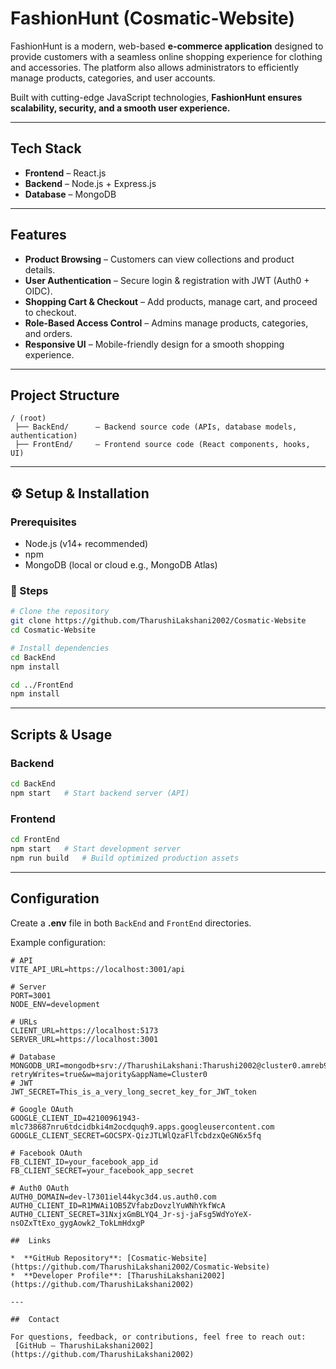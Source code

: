 # FashionHunt (Cosmatic-Website)

FashionHunt is a modern, web-based **e-commerce application** designed to provide customers with a seamless online shopping experience for clothing and accessories. The platform also allows administrators to efficiently manage products, categories, and user accounts.

Built with cutting-edge JavaScript technologies, **FashionHunt ensures scalability, security, and a smooth user experience.**

---

##  Tech Stack

* **Frontend** – React.js
* **Backend** – Node.js + Express.js
* **Database** – MongoDB

---

##  Features

* **Product Browsing** – Customers can view collections and product details.
* **User Authentication** – Secure login & registration with JWT (Auth0 + OIDC).
* **Shopping Cart & Checkout** – Add products, manage cart, and proceed to checkout.
* **Role-Based Access Control** – Admins manage products, categories, and orders.
* **Responsive UI** – Mobile-friendly design for a smooth shopping experience.

---

##  Project Structure

```
/ (root)
 ├── BackEnd/      – Backend source code (APIs, database models, authentication)
 ├── FrontEnd/     – Frontend source code (React components, hooks, UI)
```

---

## ⚙️ Setup & Installation

###  Prerequisites

* Node.js (v14+ recommended)
* npm
* MongoDB (local or cloud e.g., MongoDB Atlas)

### 🔧 Steps

```bash
# Clone the repository
git clone https://github.com/TharushiLakshani2002/Cosmatic-Website
cd Cosmatic-Website

# Install dependencies
cd BackEnd
npm install

cd ../FrontEnd
npm install
```

---

##  Scripts & Usage

### Backend

```bash
cd BackEnd
npm start   # Start backend server (API)
```

### Frontend

```bash
cd FrontEnd
npm start   # Start development server
npm run build   # Build optimized production assets
```

---

##  Configuration

Create a **.env** file in both `BackEnd` and `FrontEnd` directories.

Example configuration:

```env
# API
VITE_API_URL=https://localhost:3001/api

# Server
PORT=3001
NODE_ENV=development

# URLs
CLIENT_URL=https://localhost:5173
SERVER_URL=https://localhost:3001

# Database
MONGODB_URI=mongodb+srv://TharushiLakshani:Tharushi2002@cluster0.amreb9q.mongodb.net/FashionHunt?retryWrites=true&w=majority&appName=Cluster0
# JWT
JWT_SECRET=This_is_a_very_long_secret_key_for_JWT_token

# Google OAuth
GOOGLE_CLIENT_ID=42100961943-mlc738687nru6tdcidbki4m2ocdquqh9.apps.googleusercontent.com
GOOGLE_CLIENT_SECRET=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

# Facebook OAuth
FB_CLIENT_ID=your_facebook_app_id
FB_CLIENT_SECRET=your_facebook_app_secret

# Auth0 OAuth
AUTH0_DOMAIN=dev-l7301iel44kyc3d4.us.auth0.com
AUTH0_CLIENT_ID=R1MWAi1OB5ZVfabzDovzlYuWNhYkfWcA
AUTH0_CLIENT_SECRET=31NxjxGmBLYQ4_Jr-sj-jaFsg5WdYoYeX-nsOZxTtExo_gygAowk2_TokLmHdxgP

##  Links

*  **GitHub Repository**: [Cosmatic-Website](https://github.com/TharushiLakshani2002/Cosmatic-Website)
*  **Developer Profile**: [TharushiLakshani2002](https://github.com/TharushiLakshani2002)

---

##  Contact

For questions, feedback, or contributions, feel free to reach out:
 [GitHub – TharushiLakshani2002](https://github.com/TharushiLakshani2002)


